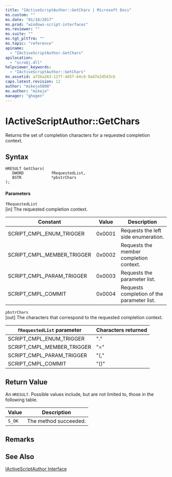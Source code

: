 ```yaml
---
title: "IActiveScriptAuthor::GetChars | Microsoft Docs"
ms.custom: ""
ms.date: "01/18/2017"
ms.prod: "windows-script-interfaces"
ms.reviewer: ""
ms.suite: ""
ms.tgt_pltfrm: ""
ms.topic: "reference"
apiname: 
  - "IActiveScriptAuthor.GetChars"
apilocation: 
  - "scrobj.dll"
helpviewer_keywords: 
  - "IActiveScriptAuthor::GetChars"
ms.assetid: a73ba263-12f7-4d5f-b4c8-9ad7e2d5d3cb
caps.latest.revision: 12
author: "mikejo5000"
ms.author: "mikejo"
manager: "ghogen"
---
```

# IActiveScriptAuthor::GetChars
Returns the set of completion characters for a requested completion context.  
  
## Syntax  
  
```  
HRESULT GetChars(  
   DWORD            fRequestedList,  
   BSTR             *pbstrChars  
);  
```  
  
#### Parameters  
 `fRequestedList`  
 [in] The requested completion context.  
  
|Constant|Value|Description|  
|--------------|-----------|-----------------|  
|SCRIPT_CMPL_ENUM_TRIGGER|0x0001|Requests the left side enumeration.|  
|SCRIPT_CMPL_MEMBER_TRIGGER|0x0002|Requests the member completion context.|  
|SCRIPT_CMPL_PARAM_TRIGGER|0x0003|Requests the parameter list.|  
|SCRIPT_CMPL_COMMIT|0x0004|Requests completion of the parameter list.|  
  
 `pbstrChars`  
 [out] The characters that correspond to the requested completion context.  
  
|`fRequestedList` parameter|Characters returned|  
|--------------------------------|-------------------------|  
|SCRIPT_CMPL_ENUM_TRIGGER|"."|  
|SCRIPT_CMPL_MEMBER_TRIGGER|"="|  
|SCRIPT_CMPL_PARAM_TRIGGER|"(,"|  
|SCRIPT_CMPL_COMMIT|"()"|  
  
## Return Value  
 An `HRESULT`. Possible values include, but are not limited to, those in the following table.  
  
|Value|Description|  
|-----------|-----------------|  
|`S_OK`|The method succeeded.|  
  
## Remarks  
  
## See Also  
 [IActiveScriptAuthor Interface](../../winscript/reference/iactivescriptauthor-interface.md)
